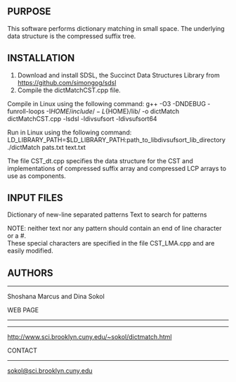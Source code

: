 PURPOSE
----------------
This software performs dictionary matching in small space.  The underlying data structure is the compressed suffix tree.


INSTALLATION
----------------
1. Download and install SDSL, the Succinct Data Structures Library from https://github.com/simongog/sdsl
2. Compile the dictMatchCST.cpp file.

Compile in Linux using the following command:
g++ -O3 -DNDEBUG -funroll-loops -I${HOME}/include/ -L${HOME}/lib/ -o dictMatch dictMatchCST.cpp -lsdsl -ldivsufsort -ldivsufsort64

Run in Linux using the following command:
LD_LIBRARY_PATH=$LD_LIBRARY_PATH:path_to_libdivsufsort_lib_directory ./dictMatch pats.txt text.txt 


The file CST_dt.cpp specifies the data structure for the CST and implementations of compressed suffix array and compressed LCP arrays to use as components.


INPUT FILES
----------------
Dictionary of new-line separated patterns
Text to search for patterns

NOTE: neither text nor any pattern should contain an end of line character or a #.  
These special characters are specified in the file CST_LMA.cpp and are easily modified.



AUTHORS
--------
--------
Shoshana Marcus
and 
Dina Sokol


WEB PAGE

--------
--------
http://www.sci.brooklyn.cuny.edu/~sokol/dictmatch.html


CONTACT

---------------
sokol@sci.brooklyn.cuny.edu

